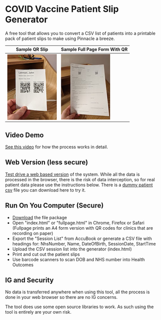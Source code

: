 
# COVID Vaccine Patient Slip Generator
A free tool that allows you to convert a CSV list of patients into a printable pack of patient slips to make using Pinnacle a breeze.

| Sample QR Slip  | Sample Full Page Form With QR |
| ------------- | ------------- |
| ![](https://github.com/DrMikeyS/COVIDVaccinePatientSlips/raw/main/demo.jpg?raw=true)   | ![](https://github.com/DrMikeyS/COVIDVaccinePatientSlips/raw/main/demo_full1.jpg?raw=true)  |


## Video Demo
[See this video](https://youtu.be/GmWTVxI_sx4) for how the process works in detail. 

##  Web Version (less secure)

[Test drive a web based version](https://durhamstudenthealth.co.uk/qr) of the system. While all the data is processed in the browser, there is the risk of data interception, so for real patient data please use the instructions below. There is a [dummy patient csv](https://raw.githubusercontent.com/DrMikeyS/COVIDVaccinePatientSlips/main/dummy-patient-list.csv) file you can download here to try it.

## Run On You Computer (Secure)

 - [Download](https://github.com/DrMikeyS/COVIDVaccinePatientSlips/archive/main.zip) the file package
 - Open "index.html" or "fullpage.html" in Chrome, Firefox or Safari (Fullpage prints an A4 form version with QR codes for clinics that are recording on paper)
 - Export the "Session List" from AccuBook or generate a CSV file with headings for: NhsNumber,	Name,	DateOfBirth,	SessionDate,	StartTime
 - Upload the CSV session list into the generator (index.html)
 - Print and cut out the patient slips
 - Use barcode scanners to scan DOB and NHS number into Health Outcomes 

## IG and Security
No data is transferred anywhere when using this tool, all the process is done in your web browser so there are no IG concerns.

The tool does use some open source libraries to work. As such using the tool is entirely are your own risk.
